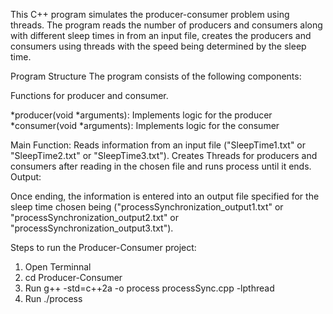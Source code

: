 This C++ program simulates the producer-consumer problem using threads. The program reads the number of producers and consumers along with different sleep times in from an input file, creates the producers and consumers using threads with the speed being determined by the sleep time.

Program Structure
The program consists of the following components:

Functions for producer and consumer.

*producer(void *arguments): Implements logic for the producer
*consumer(void *arguments): Implements logic for the consumer 

Main Function:
Reads information from an input file ("SleepTime1.txt" or "SleepTime2.txt" or "SleepTime3.txt").
Creates Threads for producers and consumers after reading in the chosen file and runs process until it ends.
Output:

Once ending, the information is entered into an output file specified for the sleep time chosen being ("processSynchronization_output1.txt" or "processSynchronization_output2.txt" or "processSynchronization_output3.txt").
 
 Steps to run the Producer-Consumer project: 
 1. Open Terminnal
 2. cd Producer-Consumer
 3. Run g++ -std=c++2a -o process processSync.cpp -lpthread
 4. Run ./process 